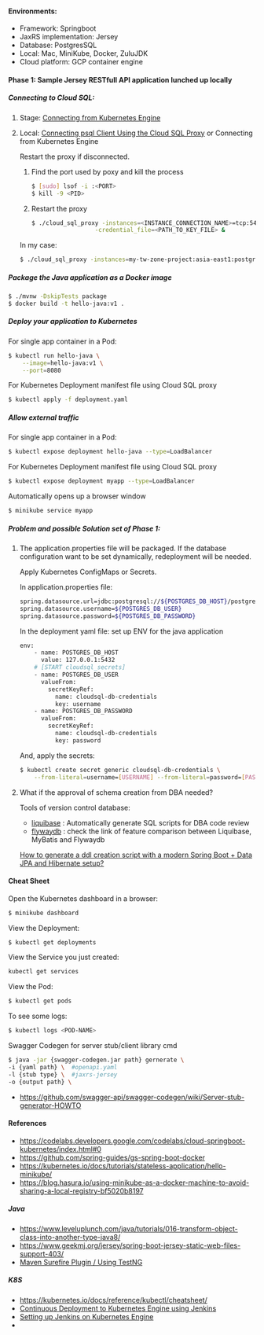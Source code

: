 #### Environments:

* Framework: Springboot
* JaxRS implementation: Jersey
* Database: PostgresSQL
* Local: Mac, MiniKube, Docker, ZuluJDK
* Cloud platform: GCP container engine

#### Phase 1: Sample Jersey RESTfull API application lunched up locally

##### Connecting to Cloud SQL: 
   
1. Stage: [Connecting from Kubernetes Engine](https://cloud.google.com/sql/docs/postgres/connect-kubernetes-engine)

2. Local: [Connecting psql Client Using the Cloud SQL Proxy](https://cloud.google.com/sql/docs/postgres/connect-admin-proxy) or Connecting from Kubernetes Engine
    
    Restart the proxy if disconnected. 
    1. Find the port used by poxy and kill the process
        ```sh
        $ [sudo] lsof -i :<PORT>
        $ kill -9 <PID>
        ```
    2. Restart the proxy 
        ```sh
        $ ./cloud_sql_proxy -instances=<INSTANCE_CONNECTION_NAME>=tcp:5432 \
                          -credential_file=<PATH_TO_KEY_FILE> &
         ```
    
    In my case:
    ```sh
    $ ./cloud_sql_proxy -instances=my-tw-zone-project:asia-east1:postgres-dev=tcp:5432 -credential_file=/Users/jerrylin/Desktop/Projects/credentials/credentials.json &
    ```
##### Package the Java application as a Docker image
```sh
$ ./mvnw -DskipTests package
$ docker build -t hello-java:v1 .
```

##### Deploy your application to Kubernetes

For single app container in a Pod:
```sh
$ kubectl run hello-java \
    --image=hello-java:v1 \
    --port=8080
```

For Kubernetes Deployment manifest file using Cloud SQL proxy
```sh
$ kubectl apply -f deployment.yaml
```

##### Allow external traffic

For single app container in a Pod:
```sh
$ kubectl expose deployment hello-java --type=LoadBalancer
```

For Kubernetes Deployment manifest file using Cloud SQL proxy
```sh
$ kubectl expose deployment myapp --type=LoadBalancer
```

Automatically opens up a browser window
```sh
$ minikube service myapp
```

##### Problem and possible Solution set of Phase 1:

1. The application.properties file will be packaged. If the database configuration want to be set dynamically, redeployment will be needed. 
   
   Apply Kubernetes ConfigMaps or Secrets. 
      
    In application.properties file:
    
    ```sh 
    spring.datasource.url=jdbc:postgresql://${POSTGRES_DB_HOST}/postgres
    spring.datasource.username=${POSTGRES_DB_USER}
    spring.datasource.password=${POSTGRES_DB_PASSWORD}
    ```
    
    In the deployment yaml file: set up ENV for the java application
    
    ```sh 
    env:
        - name: POSTGRES_DB_HOST
          value: 127.0.0.1:5432
        # [START cloudsql_secrets]
        - name: POSTGRES_DB_USER
          valueFrom:
            secretKeyRef:
              name: cloudsql-db-credentials
              key: username
        - name: POSTGRES_DB_PASSWORD
          valueFrom:
            secretKeyRef:
              name: cloudsql-db-credentials
              key: password
    ```
    
    And, apply the secrets:
    ```sh 
    $ kubectl create secret generic cloudsql-db-credentials \
        --from-literal=username=[USERNAME] --from-literal=password=[PASSWORD]
    ```
2. What if the approval of schema creation from DBA needed? 
    
    Tools of version control database:
    * [liquibase](http://www.liquibase.org/) : Automatically generate SQL scripts for DBA code review
    * [flywaydb](https://flywaydb.org/) : check the link of feature comparison between Liquibase, MyBatis and Flywaydb
    
    [How to generate a ddl creation script with a modern Spring Boot + Data JPA and Hibernate setup?](https://stackoverflow.com/questions/36966337/how-to-generate-a-ddl-creation-script-with-a-modern-spring-boot-data-jpa-and-h)
    

#### Cheat Sheet
Open the Kubernetes dashboard in a browser:
```sh
$ minikube dashboard
```

View the Deployment:
```sh
$ kubectl get deployments
```

View the Service you just created:
```sh
kubectl get services
```

View the Pod:
```sh
$ kubectl get pods
```

To see some logs:
```sh
$ kubectl logs <POD-NAME>
```

Swagger Codegen for server stub/client library cmd
```sh
$ java -jar {swagger-codegen.jar path} gernerate \ 
-i {yaml path} \  #openapi.yaml
-l {stub type} \  #jaxrs-jersey
-o {output path} \ 
```
* https://github.com/swagger-api/swagger-codegen/wiki/Server-stub-generator-HOWTO

 
#### References
* https://codelabs.developers.google.com/codelabs/cloud-springboot-kubernetes/index.html#0
* https://github.com/spring-guides/gs-spring-boot-docker
* https://kubernetes.io/docs/tutorials/stateless-application/hello-minikube/
* https://blog.hasura.io/using-minikube-as-a-docker-machine-to-avoid-sharing-a-local-registry-bf5020b8197

##### Java
* https://www.leveluplunch.com/java/tutorials/016-transform-object-class-into-another-type-java8/
* https://www.geekmj.org/jersey/spring-boot-jersey-static-web-files-support-403/
* [ Maven Surefire Plugin / Using TestNG](http://maven.apache.org/surefire/maven-surefire-plugin/examples/testng.html)

##### K8S
* https://kubernetes.io/docs/reference/kubectl/cheatsheet/
* [Continuous Deployment to Kubernetes Engine using Jenkins](https://cloud.google.com/solutions/continuous-delivery-jenkins-kubernetes-engine)
* [Setting up Jenkins on Kubernetes Engine](https://cloud.google.com/solutions/jenkins-on-kubernetes-engine-tutorial)
* 